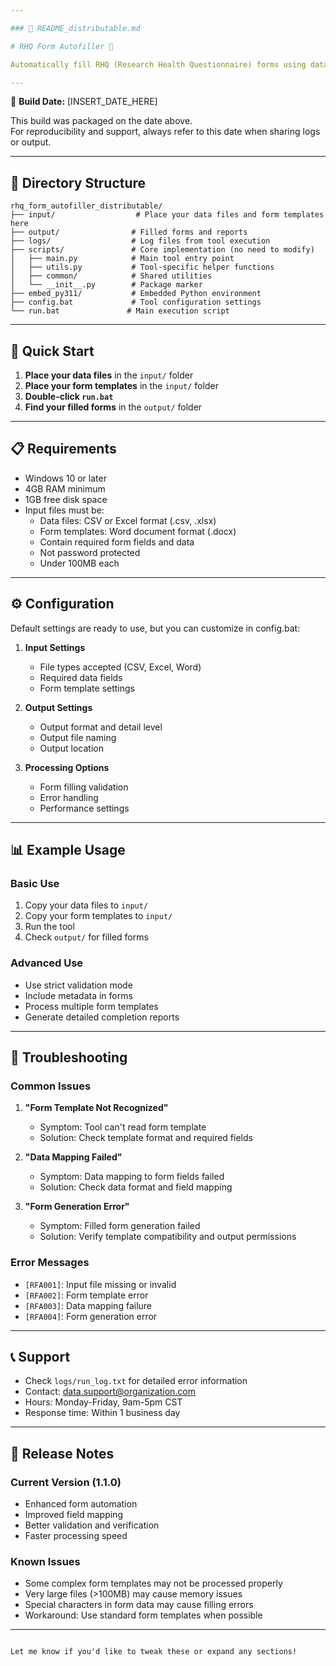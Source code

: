 ```yaml
---

### 📄 README_distributable.md

# RHQ Form Autofiller 📝

Automatically fill RHQ (Research Health Questionnaire) forms using data from various sources. Streamlines form completion and reduces manual errors with comprehensive validation and reporting.

---
```


📅 **Build Date:** [INSERT_DATE_HERE]

This build was packaged on the date above.  
For reproducibility and support, always refer to this date when sharing logs or output.

---

## 📂 Directory Structure

```
rhq_form_autofiller_distributable/
├── input/                  # Place your data files and form templates here
├── output/                # Filled forms and reports
├── logs/                  # Log files from tool execution
├── scripts/               # Core implementation (no need to modify)
│   ├── main.py            # Main tool entry point
│   ├── utils.py           # Tool-specific helper functions
│   ├── common/            # Shared utilities
│   └── __init__.py        # Package marker
├── embed_py311/           # Embedded Python environment
├── config.bat             # Tool configuration settings
└── run.bat               # Main execution script
```

---

## 🚀 Quick Start

1. **Place your data files** in the `input/` folder
2. **Place your form templates** in the `input/` folder
3. **Double-click `run.bat`**
4. **Find your filled forms** in the `output/` folder

---

## 📋 Requirements

- Windows 10 or later
- 4GB RAM minimum
- 1GB free disk space
- Input files must be:
  - Data files: CSV or Excel format (.csv, .xlsx)
  - Form templates: Word document format (.docx)
  - Contain required form fields and data
  - Not password protected
  - Under 100MB each

---

## ⚙️ Configuration

Default settings are ready to use, but you can customize in config.bat:

1. **Input Settings**
   - File types accepted (CSV, Excel, Word)
   - Required data fields
   - Form template settings

2. **Output Settings**
   - Output format and detail level
   - Output file naming
   - Output location

3. **Processing Options**
   - Form filling validation
   - Error handling
   - Performance settings

---

## 📊 Example Usage

### Basic Use
1. Copy your data files to `input/`
2. Copy your form templates to `input/`
3. Run the tool
4. Check `output/` for filled forms

### Advanced Use
- Use strict validation mode
- Include metadata in forms
- Process multiple form templates
- Generate detailed completion reports

---

## 🔎 Troubleshooting

### Common Issues

1. **"Form Template Not Recognized"**
   - Symptom: Tool can't read form template
   - Solution: Check template format and required fields

2. **"Data Mapping Failed"**
   - Symptom: Data mapping to form fields failed
   - Solution: Check data format and field mapping

3. **"Form Generation Error"**
   - Symptom: Filled form generation failed
   - Solution: Verify template compatibility and output permissions

### Error Messages

- `[RFA001]`: Input file missing or invalid
- `[RFA002]`: Form template error
- `[RFA003]`: Data mapping failure
- `[RFA004]`: Form generation error

---

## 📞 Support

- Check `logs/run_log.txt` for detailed error information
- Contact: data.support@organization.com
- Hours: Monday-Friday, 9am-5pm CST
- Response time: Within 1 business day

---

## 📝 Release Notes

### Current Version (1.1.0)
- Enhanced form automation
- Improved field mapping
- Better validation and verification
- Faster processing speed

### Known Issues
- Some complex form templates may not be processed properly
- Very large files (>100MB) may cause memory issues
- Special characters in form data may cause filling errors
- Workaround: Use standard form templates when possible

---
```

Let me know if you'd like to tweak these or expand any sections!
